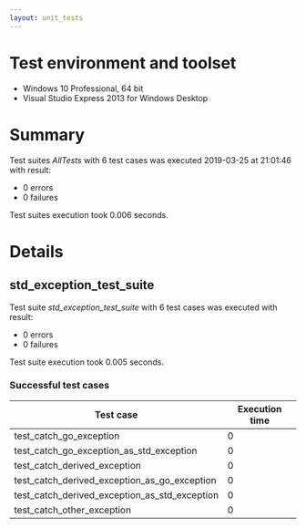 ```yaml
---
layout: unit_tests
---
```


# Test environment and toolset 

* Windows 10 Professional, 64 bit
* Visual Studio Express 2013 for Windows Desktop

# Summary

Test suites *AllTests* with 6 test cases was executed 2019-03-25 at 21:01:46 with result:

* 0 errors
* 0 failures

Test suites execution took 0.006 seconds.

# Details

## std_exception_test_suite

Test suite *std_exception_test_suite* with 6 test cases was executed with result:

* 0 errors
* 0 failures

Test suite execution took 0.005 seconds.

### Successful test cases

Test case|Execution time
-|-
test_catch_go_exception | 0
test_catch_go_exception_as_std_exception | 0
test_catch_derived_exception | 0
test_catch_derived_exception_as_go_exception | 0
test_catch_derived_exception_as_std_exception | 0
test_catch_other_exception | 0
